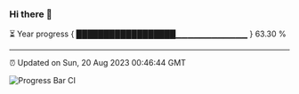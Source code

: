 ### Hi there 👋

⏳ Year progress { ██████████████████▁▁▁▁▁▁▁▁▁▁▁▁ } 63.30 %

---

⏰ Updated on Sun, 20 Aug 2023 00:46:44 GMT

![Progress Bar CI](https://github.com/liununu/liununu/workflows/Progress%20Bar%20CI/badge.svg)
